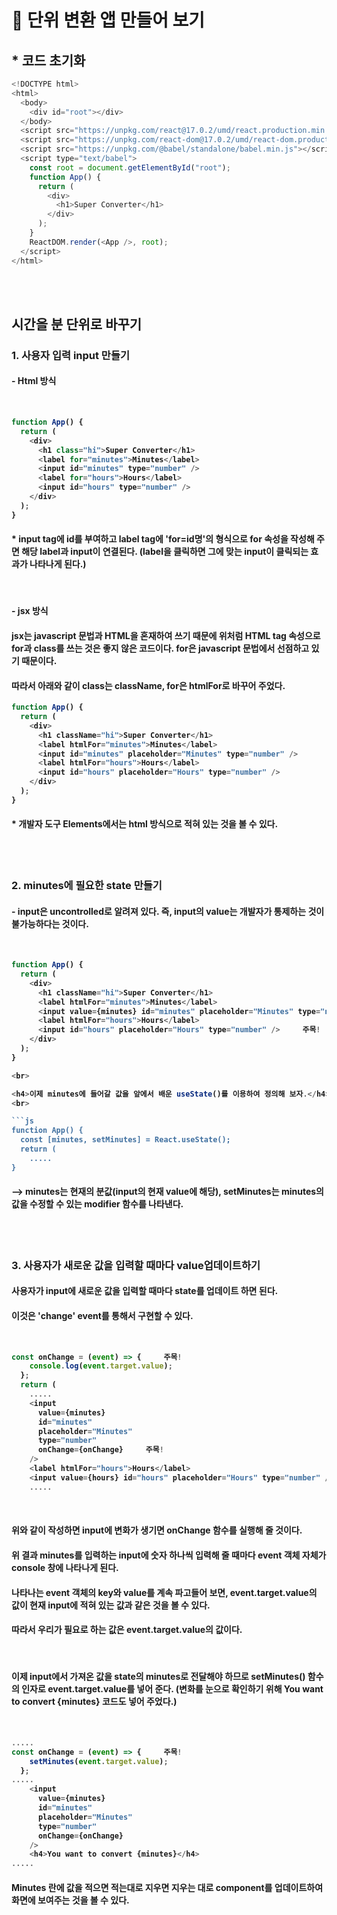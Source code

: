 <h1><b>📌 단위 변환 앱 만들어 보기</b></h1>

<h2><b>* 코드 초기화</b></h2>

```js
<!DOCTYPE html>
<html>
  <body>
    <div id="root"></div>
  </body>
  <script src="https://unpkg.com/react@17.0.2/umd/react.production.min.js"></script>
  <script src="https://unpkg.com/react-dom@17.0.2/umd/react-dom.production.min.js"></script>
  <script src="https://unpkg.com/@babel/standalone/babel.min.js"></script>
  <script type="text/babel">
    const root = document.getElementById("root");
    function App() {
      return (
        <div>
          <h1>Super Converter</h1>
        </div>
      );
    }
    ReactDOM.render(<App />, root);
  </script>
</html>
```

<br><br>

<h2><b>시간을 분 단위로 바꾸기</b></h2>
<h3><b>1. 사용자 입력 input 만들기<b></h3>

<h4><b>- Html 방식</b></h4>
<br>

```js
function App() {
  return (
    <div>
      <h1 class="hi">Super Converter</h1>
      <label for="minutes">Minutes</label>
      <input id="minutes" type="number" />
      <label for="hours">Hours</label>
      <input id="hours" type="number" />
    </div>
  );
}
```

<h4>* input tag에 id를 부여하고 label tag에 'for=id명'의 형식으로 for 속성을 작성해 주면 해당 label과 input이 연결된다. (label을 클릭하면 그에 맞는 input이 클릭되는 효과가 나타나게 된다.)</h4>
<br>

<h4><b>- jsx 방식</b></h4>
<h4>jsx는 javascript 문법과 HTML을 혼재하여 쓰기 때문에 위처럼 HTML tag 속성으로 for과 class를 쓰는 것은 좋지 않은 코드이다. for은 javascript 문법에서 선점하고 있기 때문이다.</h4>
<h4>따라서 아래와 같이 class는 className, for은 htmlFor로 바꾸어 주었다.</h4>

```js
function App() {
  return (
    <div>
      <h1 className="hi">Super Converter</h1>
      <label htmlFor="minutes">Minutes</label>
      <input id="minutes" placeholder="Minutes" type="number" />
      <label htmlFor="hours">Hours</label>
      <input id="hours" placeholder="Hours" type="number" />
    </div>
  );
}
```

<h4>* 개발자 도구 Elements에서는 html 방식으로 적혀 있는 것을 볼 수 있다.</h4>
<br><br>

<h3><b>2. minutes에 필요한 state 만들기<b></h3>
<h4>- input은 uncontrolled로 알려져 있다. 즉, input의 value는 개발자가 통제하는 것이 불가능하다는 것이다.</h4>
<br>

````js
function App() {
  return (
    <div>
      <h1 className="hi">Super Converter</h1>
      <label htmlFor="minutes">Minutes</label>
      <input value={minutes} id="minutes" placeholder="Minutes" type="number" />     주목!
      <label htmlFor="hours">Hours</label>
      <input id="hours" placeholder="Hours" type="number" />     주목!
    </div>
  );
}

<br>

<h4>이제 minutes에 들어갈 값을 앞에서 배운 useState()를 이용하여 정의해 보자.</h4>
<br>

```js
function App() {
  const [minutes, setMinutes] = React.useState();
  return (
    .....
}
````

<h4>--> minutes는 현재의 분값(input의 현재 value에 해당), setMinutes는 minutes의 값을 수정할 수 있는 modifier 함수를 나타낸다.</h4>
<br><br>

<h3><b>3. 사용자가 새로운 값을 입력할 때마다 value업데이트하기</b></h3>
<h4>사용자가 input에 새로운 값을 입력할 때마다 state를 업데이트 하면 된다.</h4>
<h4>이것은 'change' event를 통해서 구현할 수 있다.</h4>
<br>

```js
const onChange = (event) => {     주목!
    console.log(event.target.value);
  };
  return (
    .....
    <input
      value={minutes}
      id="minutes"
      placeholder="Minutes"
      type="number"
      onChange={onChange}     주목!
    />
    <label htmlFor="hours">Hours</label>
    <input value={hours} id="hours" placeholder="Hours" type="number" />
    .....
```

<br>

<h4>위와 같이 작성하면 input에 변화가 생기면 onChange 함수를 실행해 줄 것이다.</h4>
<h4>위 결과 minutes를 입력하는 input에 숫자 하나씩 입력해 줄 때마다 event 객체 자체가 console 창에 나타나게 된다.</h4>
<h4>나타나는 event 객체의 key와 value를 계속 파고들어 보면, event.target.value의 값이 현재 input에 적혀 있는 값과 같은 것을 볼 수 있다.</h4>
<h4>따라서 우리가 필요로 하는 값은 <b>event.target.value</b>의 값이다.</h4>
<br>

<h4>이제 input에서 가져온 값을 state의 minutes로 전달해야 하므로 setMinutes() 함수의 인자로 event.target.value를 넣어 준다. (변화를 눈으로 확인하기 위해 You want to convert {minutes} 코드도 넣어 주었다.)</h4>
<br>

```js
.....
const onChange = (event) => {     주목!
    setMinutes(event.target.value);
  };
.....
    <input
      value={minutes}
      id="minutes"
      placeholder="Minutes"
      type="number"
      onChange={onChange}
    />
    <h4>You want to convert {minutes}</h4>
.....
```

<h4>Minutes 란에 값을 적으면 적는대로 지우면 지우는 대로 component를 업데이트하여 화면에 보여주는 것을 볼 수 있다.</h4>
